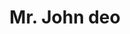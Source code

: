 ---
title: "Mr. John deo"
draft: false
description : "Lorem ipsum dolor sit amet, consectetur adipisicing elit, sed do eiusmod tempor incididunt ut."
image: "images/resource-3.png"
course: "Head Of Centers"
category: "admin1"
department: "Board of Advisor"
designation: "CO-FOUNDER & CEO"
id: "member6"
order: 6
type: "team"
---
